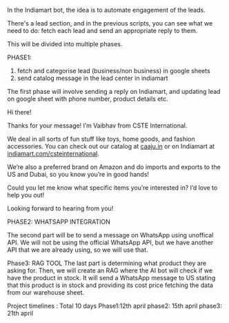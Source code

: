 In the Indiamart bot, the idea is to automate engagement of the leads. 

There's a lead section, and in the previous scripts, you can see what we need to do: fetch each lead and send an appropriate reply to them. 



This will be divided into multiple phases.

PHASE1:
1. fetch and categorise lead (business/non business) in google sheets
2. send catalog message in the lead center in indiamart

The first phase will involve sending a reply on Indiamart, and updating lead on google sheet with phone number, product details etc.

<message>
Hi there!

Thanks for your message! I’m Vaibhav from CSTE International.

We deal in all sorts of fun stuff like toys, home goods, and fashion accessories. You can check out our catalog at [caaju.in](http://caaju.in/) or on Indiamart at [indiamart.com/csteinternational](http://indiamart.com/csteinternational).

We’re also a preferred brand on Amazon and do imports and exports to the US and Dubai, so you know you’re in good hands!

Could you let me know what specific items you’re interested in? I’d love to help you out!

Looking forward to hearing from you!
</message>

PHASE2: WHATSAPP INTEGRATION

The second part will be to send a message on WhatsApp using unoffical API. 
We will not be using the official WhatsApp API, but we have another API that we are already using, so we will use that.

Phase3: RAG TOOL
The last part is determining what product they are asking for. Then, we will create an RAG where the AI bot will check if we have the product in stock. It will send a WhatsApp message to US stating that this product is in stock and providing its cost price fetching the data from our warehouse sheet.

Project timelines : Total 10 days
Phase1:12th april
phase2: 15th april
phase3: 21th april 
